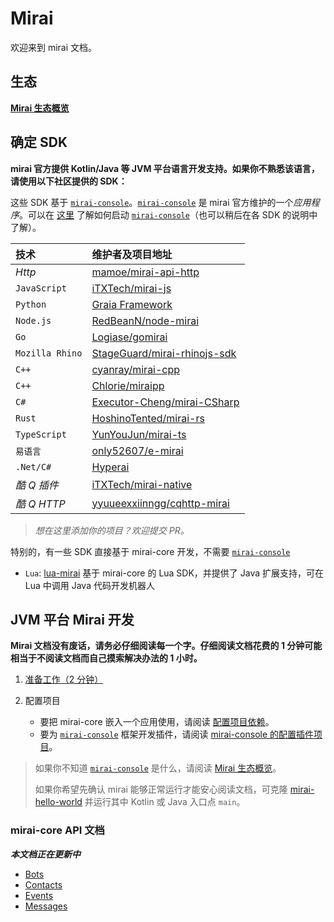 # Mirai

欢迎来到 mirai 文档。

## 生态

**[Mirai 生态概览](mirai-ecology.md)**

## 确定 SDK

**mirai 官方提供 Kotlin/Java 等 JVM 平台语言开发支持。如果你不熟悉该语言，请使用以下社区提供的 SDK：**

[`mirai-console`]: https://github.com/mamoe/mirai-console

这些 SDK 基于 [`mirai-console`]。[`mirai-console`] 是 mirai 官方维护的一个*应用程序*。可以在 [这里](https://github.com/mamoe/mirai-console/blob/master/docs/Run.md) 了解如何启动 [`mirai-console`]（也可以稍后在各 SDK 的说明中了解）。

[mamoe/mirai-api-http]: https://github.com/mamoe/mirai-api-http
[iTXTech/mirai-native]: https://github.com/iTXTech/mirai-native
[iTXTech/mirai-js]: https://github.com/iTXTech/mirai-js
[GraiaProject/Application]: https://github.com/GraiaProject/Application
[RedBeanN/node-mirai]: https://github.com/RedBeanN/node-mirai
[Logiase/gomirai]: https://github.com/Logiase/gomirai
[StageGuard/mirai-rhinojs-sdk]: https://github.com/StageGuard/mirai-rhinojs-sdk
[cyanray/mirai-cpp]: https://github.com/cyanray/mirai-cpp
[Chlorie/miraipp]: https://github.com/Chlorie/miraipp-template
[Executor-Cheng/mirai-CSharp]: https://github.com/Executor-Cheng/mirai-CSharp
[HoshinoTented/mirai-rs]: https://github.com/HoshinoTented/mirai-rs
[YunYouJun/mirai-ts]: https://github.com/YunYouJun/mirai-ts
[only52607/e-mirai]: https://github.com/only52607/e-mirai
[theGravityLab/ProjHyperai]: https://github.com/theGravityLab/ProjHyperai
[yyuueexxiinngg/cqhttp-mirai]: https://github.com/yyuueexxiinngg/cqhttp-mirai

| 技术             | 维护者及项目地址                               |
|:----------------|:--------------------------------------------|
| *Http*          | [mamoe/mirai-api-http]                      |
| `JavaScript`    | [iTXTech/mirai-js]                          |
| `Python`        | [Graia Framework][GraiaProject/Application] |
| `Node.js`       | [RedBeanN/node-mirai]                       |
| `Go`            | [Logiase/gomirai]                           |
| `Mozilla Rhino` | [StageGuard/mirai-rhinojs-sdk]              |
| `C++`           | [cyanray/mirai-cpp]                         |
| `C++`           | [Chlorie/miraipp]                           |
| `C#`            | [Executor-Cheng/mirai-CSharp]               |
| `Rust`          | [HoshinoTented/mirai-rs]                    |
| `TypeScript`    | [YunYouJun/mirai-ts]                        |
| `易语言`         | [only52607/e-mirai]                         |
| `.Net/C#`       | [Hyperai][theGravityLab/ProjHyperai]        |
| *酷 Q 插件*      | [iTXTech/mirai-native]                      |
| *酷 Q HTTP*     | [yyuueexxiinngg/cqhttp-mirai]               |

> *想在这里添加你的项目？欢迎提交 PR。*

特别的，有一些 SDK 直接基于 mirai-core 开发，不需要 [`mirai-console`]

- `Lua`: [lua-mirai](https://github.com/only52607/lua-mirai) 基于 mirai-core 的 Lua SDK，并提供了 Java 扩展支持，可在 Lua 中调用 Java 代码开发机器人

## JVM 平台 Mirai 开发

**Mirai 文档没有废话，请务必仔细阅读每一个字。仔细阅读文档花费的 1 分钟可能相当于不阅读文档而自己摸索解决办法的 1 小时。**

1. [准备工作（2 分钟）](Preparations.md#mirai---preparations)

2. 配置项目

   - 要把 mirai-core 嵌入一个应用使用，请阅读 [配置项目依赖](ConfiguringProjects.md)。
   - 要为 [`mirai-console`] 框架开发插件，请阅读 [mirai-console 的配置插件项目](https://github.com/mamoe/mirai-console/blob/master/docs/ConfiguringProjects.md)。


> 如果你不知道 [`mirai-console`] 是什么，请阅读 [Mirai 生态概览](mirai-ecology.md)。
>
> 如果你希望先确认 mirai 能够正常运行才能安心阅读文档，可克隆 [mirai-hello-world](https://github.com/project-mirai/mirai-hello-world) 并运行其中 Kotlin 或 Java 入口点 `main`。


### mirai-core API 文档

***本文档正在更新中***

- [Bots](Bots.md)
- [Contacts](Contacts.md)
- [Events](Events.md)
- [Messages](Messages.md)
